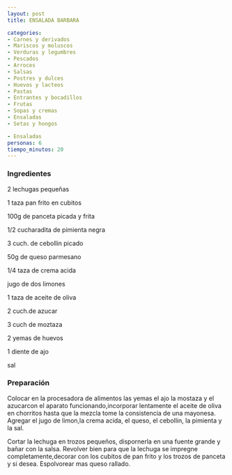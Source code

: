 ```yaml
---
layout: post
title: ENSALADA BARBARA

categories:
- Carnes y derivados
- Mariscos y moluscos
- Verduras y legumbres
- Pescados
- Arroces
- Salsas
- Postres y dulces
- Huevos y lacteos
- Pastas
- Entrantes y bocadillos
- Frutas
- Sopas y cremas
- Ensaladas
- Setas y hongos

- Ensaladas
personas: 6 
tiempo_minutos: 20 
---
```

<h3>Ingredientes</h3>
2 lechugas pequeñas

1 taza pan frito en cubitos

100g de panceta picada y frita

1/2 cucharadita de pimienta negra

3 cuch. de cebollin picado

50g de queso parmesano

1/4 taza de crema acida

jugo de dos limones

1 taza de aceite de oliva

2 cuch.de azucar

3 cuch de moztaza

2 yemas de huevos

1 diente de ajo

sal

<h3>Preparación</h3>
Colocar en la procesadora de alimentos las yemas el ajo la mostaza y el azucarcon el aparato funcionando,incorporar lentamente el aceite de oliva en chorritos hasta que la mezcla tome la consistencia de una mayonesa. Agregar el jugo de limon,la crema acida, el queso, el cebollin, la pimienta y la sal.

Cortar la lechuga en trozos pequeños, dispornerla en una fuente grande y bañar con la salsa. Revolver bien para que la lechuga se impregne completamente,decorar con los cubitos de pan frito y los trozos de panceta y si desea. Espolvorear mas queso rallado.


